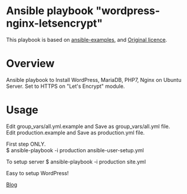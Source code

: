 # Ansible playbook "wordpress-nginx-letsencrypt"
This playbook is based on [ansible-examples](https://github.com/ansible/ansible-examples/blob/master/wordpress-nginx), and [Original licence](https://github.com/ansible/ansible-examples/blob/master/wordpress-nginx/LICENSE.md).

# Overview
Ansible playbook to Install WordPress, MariaDB, PHP7, Nginx on Ubuntu Server.
Set to HTTPS on "Let's Encrypt" module.

# Usage
Edit group_vars/all.yml.example and Save as group_vars/all.yml file.  
Edit production.example and Save as production.yml file.  

First step ONLY.  
$ ansible-playbook -i production ansible-user-setup.yml  

To setup server
$ ansible-playbook -i production site.yml

Easy to setup WordPress!

[Blog](https://ak1211.com/4968)
